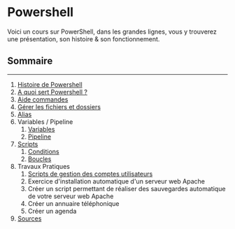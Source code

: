 # Powershell 

Voici un cours sur PowerShell, dans les grandes lignes, vous y trouverez une présentation, son histoire & son fonctionnement.

## Sommaire

***
  1. [Histoire de Powershell](histoire.md)
  2. [A quoi sert Powershell ?](powershell.md)
  3. [Aide commandes](aide.md)
  4. [Gérer les fichiers et dossiers](commandes.md)
  5. [Alias](alias.md)
  6. Variables / Pipeline
      1. [Variables](variables.md)
      2. [Pipeline](pipeline.md)
  7. [Scripts](scripts.md)
      1. [Conditions]()
      2. [Boucles](boucles.md)
  8. Travaux Pratiques
     1. [Scripts de gestion des comptes utilisateurs](TP/exo1.md)
     2. Exercice d'installation automatique d'un serveur web Apache
     3. Créer un script permettant de réaliser des sauvegardes automatique de votre serveur web Apache
     4. Créer un annuaire téléphonique
     5. Créer un agenda
  9.  [Sources](sources.md)
